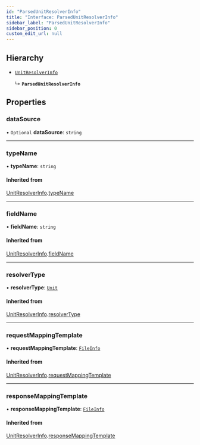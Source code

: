 ```yaml
---
id: "ParsedUnitResolverInfo"
title: "Interface: ParsedUnitResolverInfo"
sidebar_label: "ParsedUnitResolverInfo"
sidebar_position: 0
custom_edit_url: null
---
```


## Hierarchy

- [`UnitResolverInfo`](UnitResolverInfo)

  ↳ **`ParsedUnitResolverInfo`**

## Properties

### dataSource

• `Optional` **dataSource**: `string`

___

### typeName

• **typeName**: `string`

#### Inherited from

[UnitResolverInfo](UnitResolverInfo).[typeName](UnitResolverInfo#typename)

___

### fieldName

• **fieldName**: `string`

#### Inherited from

[UnitResolverInfo](UnitResolverInfo).[fieldName](UnitResolverInfo#fieldname)

___

### resolverType

• **resolverType**: [`Unit`](../enums/ResolverType#unit)

#### Inherited from

[UnitResolverInfo](UnitResolverInfo).[resolverType](UnitResolverInfo#resolvertype)

___

### requestMappingTemplate

• **requestMappingTemplate**: [`FileInfo`](FileInfo)

#### Inherited from

[UnitResolverInfo](UnitResolverInfo).[requestMappingTemplate](UnitResolverInfo#requestmappingtemplate)

___

### responseMappingTemplate

• **responseMappingTemplate**: [`FileInfo`](FileInfo)

#### Inherited from

[UnitResolverInfo](UnitResolverInfo).[responseMappingTemplate](UnitResolverInfo#responsemappingtemplate)
